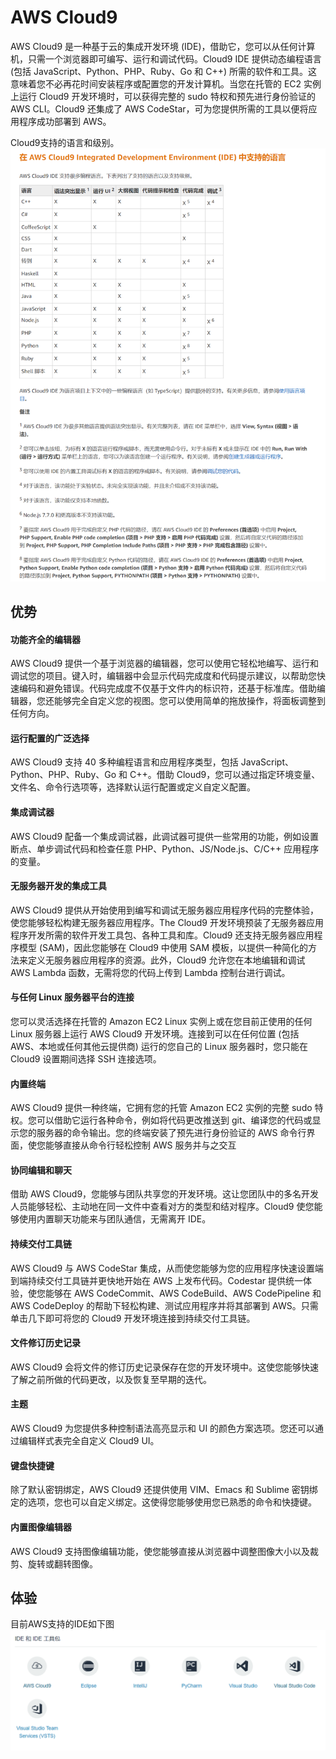 # AWS Cloud9
AWS Cloud9 是一种基于云的集成开发环境 (IDE)，借助它，您可以从任何计算机，只需一个浏览器即可编写、运行和调试代码。Cloud9 IDE 提供动态编程语言 (包括 JavaScript、Python、PHP、Ruby、Go 和 C++) 所需的软件和工具。这意味着您不必再花时间安装程序或配置您的开发计算机。当您在托管的 EC2 实例上运行 Cloud9 开发环境时，可以获得完整的 sudo 特权和预先进行身份验证的 AWS CLI。Cloud9 还集成了 AWS CodeStar，可为您提供所需的工具以便将应用程序成功部署到 AWS。

Cloud9支持的语言和级别。
![language](/assets/2019-02-17_182325.png)
## 优势
#### 功能齐全的编辑器
AWS Cloud9 提供一个基于浏览器的编辑器，您可以使用它轻松地编写、运行和调试您的项目。键入时，编辑器中会显示代码完成度和代码提示建议，以帮助您快速编码和避免错误。代码完成度不仅基于文件内的标识符，还基于标准库。借助编辑器，您还能够完全自定义您的视图。您可以使用简单的拖放操作，将面板调整到任何方向。
#### 运行配置的广泛选择
AWS Cloud9 支持 40 多种编程语言和应用程序类型，包括 JavaScript、Python、PHP、Ruby、Go 和 C++。借助 Cloud9，您可以通过指定环境变量、文件名、命令行选项等，选择默认运行配置或定义自定义配置。
#### 集成调试器
AWS Cloud9 配备一个集成调试器，此调试器可提供一些常用的功能，例如设置断点、单步调试代码和检查任意 PHP、Python、JS/Node.js、C/C++ 应用程序的变量。
#### 无服务器开发的集成工具
AWS Cloud9 提供从开始使用到编写和调试无服务器应用程序代码的完整体验，使您能够轻松构建无服务器应用程序。The Cloud9 开发环境预装了无服务器应用程序开发所需的软件开发工具包、各种工具和库。Cloud9 还支持无服务器应用程序模型 (SAM)，因此您能够在 Cloud9 中使用 SAM 模板，以提供一种简化的方法来定义无服务器应用程序的资源。此外，Cloud9 允许您在本地编辑和调试 AWS Lambda 函数，无需将您的代码上传到 Lambda 控制台进行调试。
#### 与任何 Linux 服务器平台的连接
您可以灵活选择在托管的 Amazon EC2 Linux 实例上或在您目前正使用的任何 Linux 服务器上运行 AWS Cloud9 开发环境。连接到可以在任何位置 (包括 AWS、本地或任何其他云提供商) 运行的您自己的 Linux 服务器时，您只能在 Cloud9 设置期间选择 SSH 连接选项。
#### 内置终端
AWS Cloud9 提供一种终端，它拥有您的托管 Amazon EC2 实例的完整 sudo 特权。您可以借助它运行各种命令，例如将代码更改推送到 git、编译您的代码或显示您的服务器的命令输出。您的终端安装了预先进行身份验证的 AWS 命令行界面，使您能够直接从命令行轻松控制 AWS 服务并与之交互
#### 协同编辑和聊天
借助 AWS Cloud9，您能够与团队共享您的开发环境。这让您团队中的多名开发人员能够轻松、主动地在同一文件中查看对方的类型和结对程序。Cloud9 使您能够使用内置聊天功能来与团队通信，无需离开 IDE。
#### 持续交付工具链
AWS Cloud9 与 AWS CodeStar 集成，从而使您能够为您的应用程序快速设置端到端持续交付工具链并更快地开始在 AWS 上发布代码。Codestar 提供统一体验，使您能够在 AWS CodeCommit、AWS CodeBuild、AWS CodePipeline 和 AWS CodeDeploy 的帮助下轻松构建、测试应用程序并将其部署到 AWS。只需单击几下即可将您的 Cloud9 开发环境连接到持续交付工具链。
#### 文件修订历史记录
AWS Cloud9 会将文件的修订历史记录保存在您的开发环境中。这使您能够快速了解之前所做的代码更改，以及恢复至早期的迭代。
#### 主题
AWS Cloud9 为您提供多种控制语法高亮显示和 UI 的颜色方案选项。您还可以通过编辑样式表完全自定义 Cloud9 UI。
#### 键盘快捷键
除了默认密钥绑定，AWS Cloud9 还提供使用 VIM、Emacs 和 Sublime 密钥绑定的选项，您也可以自定义绑定。这使得您能够使用您已熟悉的命令和快捷键。
#### 内置图像编辑器
AWS Cloud9 支持图像编辑功能，使您能够直接从浏览器中调整图像大小以及裁剪、旋转或翻转图像。
## 体验
目前AWS支持的IDE如下图
![ide](assets/2019-02-17_131028.png)